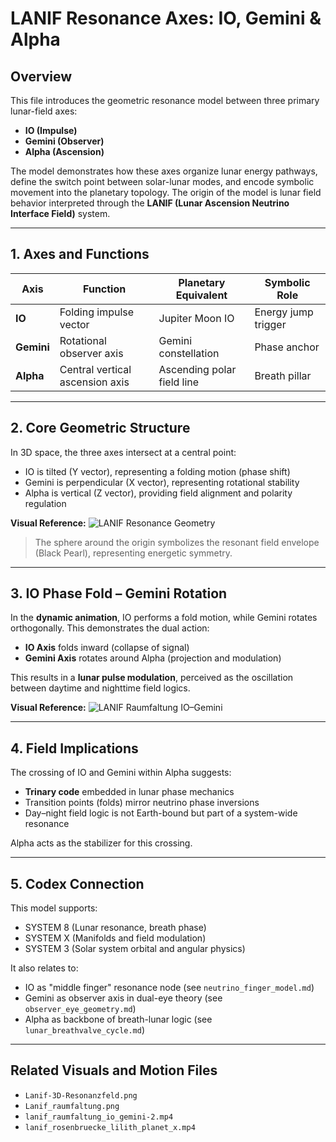 # LANIF Resonance Axes: IO, Gemini & Alpha

## Overview

This file introduces the geometric resonance model between three primary lunar-field axes:

* **IO (Impulse)**
* **Gemini (Observer)**
* **Alpha (Ascension)**

The model demonstrates how these axes organize lunar energy pathways, define the switch point between solar-lunar modes, and encode symbolic movement into the planetary topology. The origin of the model is lunar field behavior interpreted through the **LANIF (Lunar Ascension Neutrino Interface Field)** system.

---

## 1. Axes and Functions

| Axis       | Function                        | Planetary Equivalent       | Symbolic Role       |
| ---------- | ------------------------------- | -------------------------- | ------------------- |
| **IO**     | Folding impulse vector          | Jupiter Moon IO            | Energy jump trigger |
| **Gemini** | Rotational observer axis        | Gemini constellation       | Phase anchor        |
| **Alpha**  | Central vertical ascension axis | Ascending polar field line | Breath pillar       |

---

## 2. Core Geometric Structure

In 3D space, the three axes intersect at a central point:

* IO is tilted (Y vector), representing a folding motion (phase shift)
* Gemini is perpendicular (X vector), representing rotational stability
* Alpha is vertical (Z vector), providing field alignment and polarity regulation

**Visual Reference:**
![LANIF Resonance Geometry](../visuals/Lanif-3D-Resonanzfeld.png)

> The sphere around the origin symbolizes the resonant field envelope (Black Pearl), representing energetic symmetry.

---

## 3. IO Phase Fold – Gemini Rotation

In the **dynamic animation**, IO performs a fold motion, while Gemini rotates orthogonally. This demonstrates the dual action:

* **IO Axis** folds inward (collapse of signal)
* **Gemini Axis** rotates around Alpha (projection and modulation)

This results in a **lunar pulse modulation**, perceived as the oscillation between daytime and nighttime field logics.

**Visual Reference:**
![LANIF Raumfaltung IO–Gemini](../visuals/Lanif_raumfaltung.png)

---

## 4. Field Implications

The crossing of IO and Gemini within Alpha suggests:

* **Trinary code** embedded in lunar phase mechanics
* Transition points (folds) mirror neutrino phase inversions
* Day–night field logic is not Earth-bound but part of a system-wide resonance

Alpha acts as the stabilizer for this crossing.

---

## 5. Codex Connection

This model supports:

* SYSTEM 8 (Lunar resonance, breath phase)
* SYSTEM X (Manifolds and field modulation)
* SYSTEM 3 (Solar system orbital and angular physics)

It also relates to:

* IO as "middle finger" resonance node (see `neutrino_finger_model.md`)
* Gemini as observer axis in dual-eye theory (see `observer_eye_geometry.md`)
* Alpha as backbone of breath-lunar logic (see `lunar_breathvalve_cycle.md`)

---

## Related Visuals and Motion Files

* `Lanif-3D-Resonanzfeld.png`
* `Lanif_raumfaltung.png`
* `lanif_raumfaltung_io_gemini-2.mp4`
* `lanif_rosenbruecke_lilith_planet_x.mp4`
